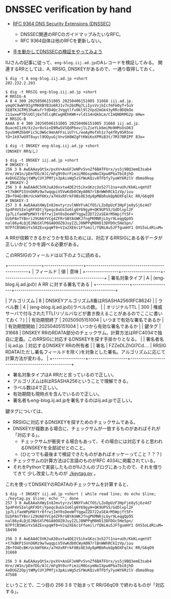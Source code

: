 # DNSSEC verification by hand


- [RFC 9364 DNS Security Extensions (DNSSEC)](https://tex2e.github.io/rfc-translater/html/rfc9364.html)
  - DNSSEC関連のRFCのガイドマップみたいなRFC。
  - RFC 9364自体は他のRFCを更新しない。

- [手を動かしてDNSSECの検証をやってみよう](https://eng-blog.iij.ad.jp/archives/7689)

IIJさんの記事に従って、`eng-blog.iij.ad.jp`のAレコードを検証してみる。
関連するRRとしては、A, RRSIG, DNSKEYがあるので、一通り取得しておく。

``` shell
$ dig -t A eng-blog.iij.ad.jp +short
202.232.2.203

$ dig -t RRSIG eng-blog.iij.ad.jp +short
# RRSIG-A
A 8 4 300 20250506151005 20250406151005 31668 iij.ad.jp. ymqOC9wWY8IgYMHXBYB3o6RJ1v7n2bUMq7LiIysVvjbIcfmFm0yT+5uV XEBTKJGTMS3hwKufrTdD4QcJVqgtlfvOkl9l2Vpd2mGk43yRRc0DQkOe 211wxwP7DlUOlj6xTdlcqRCwgHEhKWK+vld1S4nQkbLm/CImQNDRMG2p mHw=
# RRSIG-B
AAAA 8 4 300 20250506151005 20250406151005 31668 iij.ad.jp. BuacmI1zH/Xz2ur8vSinD9RwSVSQdPbovjlLZieYLk6miMo9HMsOsD63 5yvbHMZbb0Fic5LOWGc9mnAFFsL1U7rL/eeAyMofXh1z7q4fRy95R5ne tD+1k97wU9T8uycl9OQyuGjVnvSH8WZgFtKWiKoXPMiB3t/7M37BRIPF 83o=

$ dig -t DNSKEY eng-blog.iij.ad.jp +short
(DNSKEY RRなし)

$ dig -t DNSKEY iij.ad.jp +short
# DNSKEY-1
256 3 8 AwEAAayQtSx/pvXV+AoGFJeNPv5vnZf6BATFUrx/ys5j9BQ3emE3sab4 Hro/zW1n/pEmfDG/AlC/mFg9t0vrFimiLM8GsymNoIXpw0PbaTbi0jhD 4eDUGZ2OpjtWMyCUYJPMfjx3pAisWg5zSYWuKQiv8TFbfy7yoWY6RzlV dbma9kop
# DNSKEY-2
256 3 8 AwEAAdC5VKJuA30xxtw4DE2t5ihxGKzc3o527l1na+uUh/KkKLvqmYdT +t7kBKP1SVnO6Mz9w7wqqpiV5VwKdb0CWyA0N7rlBnWWhRCkIzVp/iuu ZB+fO4EcBKrUckWf6Kx/a7HXxRFrkF0Bi0E3dy8pMBbRukQpNOXFqlkc RR/G6qO9
# DNSKEY-3
257 3 8 AwEAAahXWyIn8JmvtyrzvlNNYFvACfOS/LZoOpUzF3HpFje8ySj6z4d7 5p4P4VSIelgRFXDtjYpeqc8uUxIo6lg6Y69gyH+QK9UPS5/GdDlxpl2F jp7LifaeWPpMAYtr8frwjImY0sDeeWfYqgwZZD722aSEArM5Wpjft5F+ UzbPAnTYBnri29UA6YVCg4ZFRrGBYAUWKJfngPKMNRjLUyr9LeqgQp95 nal86y4LQjEJNbSXlP6GA0OOZ0JuyIZLJ8NPPqM8HD13DFDOc5He5pn/ N7PfCB5WGvYx58ZEvxpqWf0+V2a2XE6c1Ffomil/fQNiAu5JFTgumHY1 OXS5oLdRiuM=
```

A RRが信頼できるかどうかを知るためには、対応するRRSIGにある各データが正しいかどうかを調べる必要がある。

このRRSIGのフィールドは以下のように読める。

+----------------+-------------------+-------------------------------------------------+
| フィールド     | 値                | 意味                                            |
+----------------+-------------------+-------------------------------------------------+
| 署名対象タイプ | A                 | (eng-blog.iij.ad.jpの) A RR に対する署名である  |
+----------------+-------------------+-------------------------------------------------+





| アルゴリズム   | 8                 | DNSKEYアルゴリズム8番はRSASHA256(RFC8624)       |
| ラベル数       | 4                 | (eng-blog.iij.ad.jpの)ラベルの数。              |
| オリジナルTTL  | 300               | 権威サーバで付与されたTTL(リゾルバなどが書き換えることがあるのでここに書いておく？) |
| 有効期間終了   | 20250505151004    | いつまで有効な署名であるか                      |
| 有効期間開始   | 20250405151004    | いつから有効な署名であるか                      |
| 鍵タグ         | 31668             | DNSKEY RRのRDATA部分のチェックサム。計算方法はRFC4034で独自に定義。このRRSIGに対応するDNSKEYを探す手掛かりとなる。 |
| 署名者名       | iij.ad.jp.        | 対応するDNSKEY RRの所有者                       |
| 署名           | FZZeDLZhGl7Cd.... | RRSIG RDATA(ただし署名フィールドを除く)を対象とした署名。アルゴリズムに応じて計算方法が変わる。 |
+----------------+-------------------+-------------------------------------------------+

- 署名対象タイプはA RRだと言っているので正しい。
- アルゴリズムは8はRSASHA256ということで理解できる。
- ラベル数は4で正しい。
- 有効期間も現時点を含んでいるので正しい。
- 署名者もeng-blog.iij.ad.jpを署名するのはiij.ad.jpで正しい。

鍵タグについては、
- RRSIGに対応するDNSKEYを探すためのチェックサムである。
- DNSKEYが複数ある場合に、チェックサムが一致するものがあればそれが「対応する」。
  - チェックサムが衝突する場合もあって、その場合には対応すると思われるDNSKEYを全部試せとのこと。
  - (ひとつでも最後まで検証できたものがあればオッケーってこと？？？)
- チェックサムの計算方法はC言語のものがRFC 4034に掲載されている。
- それをPythonで実装したものがIIJさんのブログにあったので、それを借りてきて
  少し改変したものが [./keytag.py](./keytag.py) 。

これを使ってDNSKEYのRDATAのチェックサムを計算すると、
``` shell
$ dig -t DNSKEY iij.ad.jp +short | while read line; do echo $line; ./keytag.py $line; echo ""; done
257 3 8 AwEAAahXWyIn8JmvtyrzvlNNYFvACfOS/LZoOpUzF3HpFje8ySj6z4d7 5p4P4VSIelgRFXDtjYpeqc8uUxIo6lg6Y69gyH+QK9UPS5/GdDlxpl2F jp7LifaeWPpMAYtr8frwjImY0sDeeWfYqgwZZD722aSEArM5Wpjft5F+ UzbPAnTYBnri29UA6YVCg4ZFRrGBYAUWKJfngPKMNRjLUyr9LeqgQp95 nal86y4LQjEJNbSXlP6GA0OOZ0JuyIZLJ8NPPqM8HD13DFDOc5He5pn/ N7PfCB5WGvYx58ZEvxpqWf0+V2a2XE6c1Ffomil/fQNiAu5JFTgumHY1 OXS5oLdRiuM=
18490

256 3 8 AwEAAdC5VKJuA30xxtw4DE2t5ihxGKzc3o527l1na+uUh/KkKLvqmYdT +t7kBKP1SVnO6Mz9w7wqqpiV5VwKdb0CWyA0N7rlBnWWhRCkIzVp/iuu ZB+fO4EcBKrUckWf6Kx/a7HXxRFrkF0Bi0E3dy8pMBbRukQpNOXFqlkc RR/G6qO9
31668

256 3 8 AwEAAayQtSx/pvXV+AoGFJeNPv5vnZf6BATFUrx/ys5j9BQ3emE3sab4 Hro/zW1n/pEmfDG/AlC/mFg9t0vrFimiLM8GsymNoIXpw0PbaTbi0jhD 4eDUGZ2OpjtWMyCUYJPMfjx3pAisWg5zSYWuKQiv8TFbfy7yoWY6RzlV dbma9kop
47508
```
ということで、二つ目の 256 3 8 で始まって RR/G6qO9 で終わるものが「対応する」。


